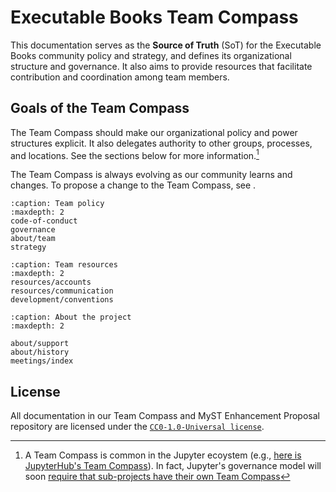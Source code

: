 # Executable Books Team Compass

This documentation serves as the **Source of Truth** (SoT) for the Executable Books community policy and strategy, and defines its organizational structure and governance.
It also aims to provide resources that facilitate contribution and coordination among team members.

## Goals of the Team Compass

The Team Compass should make our organizational policy and power structures explicit.
It also delegates authority to other groups, processes, and locations.
See the sections below for more information.[^1]

[^1]: A Team Compass is common in the Jupyter ecoystem (e.g., [here is JupyterHub's Team Compass](https://jupyterhub-team-compass.readthedocs.io/en/latest/index-team_guides.html)). In fact, Jupyter's governance model will soon [require that sub-projects have their own Team Compass](https://jupyter.org/governance/software_subprojects.html?responsibilities-of-jupyter-subprojects)

The Team Compass is always evolving as our community learns and changes.
To propose a change to the Team Compass, see [](governance:policy-decision).

```{toctree}
:caption: Team policy
:maxdepth: 2
code-of-conduct
governance
about/team
strategy
```

```{toctree}
:caption: Team resources
:maxdepth: 2
resources/accounts
resources/communication
development/conventions
```

```{toctree}
:caption: About the project
:maxdepth: 2

about/support
about/history
meetings/index
```

## License

All documentation in our Team Compass and MyST Enhancement Proposal repository are licensed under the [`CC0-1.0-Universal license`](https://creativecommons.org/publicdomain/zero/1.0/).
